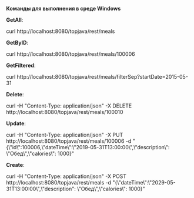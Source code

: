 **Команды для выполнения в среде Windows**

**GetAll**:

curl http://localhost:8080/topjava/rest/meals

**GetByID**:

curl http://localhost:8080/topjava/rest/meals/100006

**GetFiltered**:

curl http://localhost:8080/topjava/rest/meals/filterSep?startDate=2015-05-31

**Delete**:

curl -H "Content-Type: application/json" -X DELETE http://localhost:8080/topjava/rest/meals/100010

**Update**:

curl -H "Content-Type: application/json" -X PUT http://localhost:8080/topjava/rest/meals/100006 -d "{\\"id\\":100006,\\"dateTime\\":\\"2019-05-31T13:00:00\\",\\"description\\": \\"Обед\\",\\"calories\\": 1000}"

**Create**:

curl -H "Content-Type: application/json" -X POST http://localhost:8080/topjava/rest/meals -d "{\\"dateTime\\":\\"2029-05-31T13:00:00\\",\\"description\": \\"Обед\\",\\"calories\\": 1000}"



